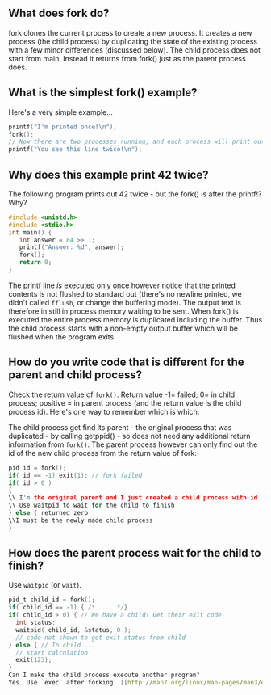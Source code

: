 ## What does fork do?

fork clones the current process to create a new process. It creates a new process (the child process) by duplicating the state of the existing process with a few minor differences (discussed below). The child process does not start from main. Instead it returns from fork() just as the parent process does.

## What is the simplest fork() example?
Here's a very simple example...
```C
printf("I'm printed once!\n");
fork();
// Now there are two processes running, and each process will print out the next line.
printf("You see this line twice!\n");
```

## Why does this example print 42 twice?
The following program prints out 42 twice - but the fork() is after the printf!? Why?
```C
#include <unistd.h>
#include <stdio.h>
int main() {
   int answer = 84 >> 1;
   printf("Answer: %d", answer);
   fork();
   return 0;
}
```
The printf line _is_ executed only once however notice that the printed contents is not flushed to standard out (there's no newline printed, we didn't called `fflush`, or change the buffering mode).
The output text is therefore in still in process memory waiting to be sent.
When fork() is executed the entire process memory is duplicated including the buffer. Thus the child process starts with a non-empty output buffer which will be flushed when the program exits.

## How do you write code that is different for the parent and child process?

Check the return value of `fork()`. Return value -1= failed; 0= in child process; positive = in parent process (and the return value is the child process id).  Here's one way to remember which is which:

The child process get find its parent - the original process that was duplicated -  by calling getppid() - so does not need any additional return information from `fork()`. The parent process however can only find out the id of the new child process from the return value of fork:
```C
pid id = fork();
if( id == -1) exit(1); // fork failed 
if( id > 0 )
{ 
\\ I'm the original parent and I just created a child process with id 'id'
\\ Use waitpid to wait for the child to finish
} else { returned zero
\\I must be the newly made child process
}
```

## How does the parent process wait for the child to finish?
Use `waitpid` (or `wait`).

```C
pid_t child_id = fork();
if( child_id == -1) { /* .... */}
if( child_id > 0) { // We have a child! Get their exit code
  int status; 
  waitpid( child_id, &status, 0 );
  // code not shown to get exit status from child
} else { // In child ...
  // start calculation
  exit(123);
}
Can I make the child process execute another program?
Yes. Use `exec` after forking. [[http://man7.org/linux/man-pages/man3/exec.3.html]]
